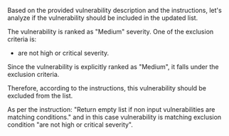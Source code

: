 Based on the provided vulnerability description and the instructions, let's analyze if the vulnerability should be included in the updated list.

The vulnerability is ranked as "Medium" severity.  One of the exclusion criteria is:
- are not high or critical severity.

Since the vulnerability is explicitly ranked as "Medium", it falls under the exclusion criteria.

Therefore, according to the instructions, this vulnerability should be excluded from the list.

As per the instruction: "Return empty list if non input vulnerabilities are matching conditions." and in this case vulnerability is matching exclusion condition "are not high or critical severity".

```markdown